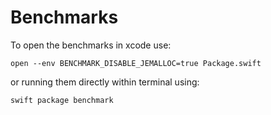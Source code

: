 # Benchmarks

To open the benchmarks in xcode use:

`open --env BENCHMARK_DISABLE_JEMALLOC=true Package.swift`

or running them directly within terminal using:

`swift package benchmark`